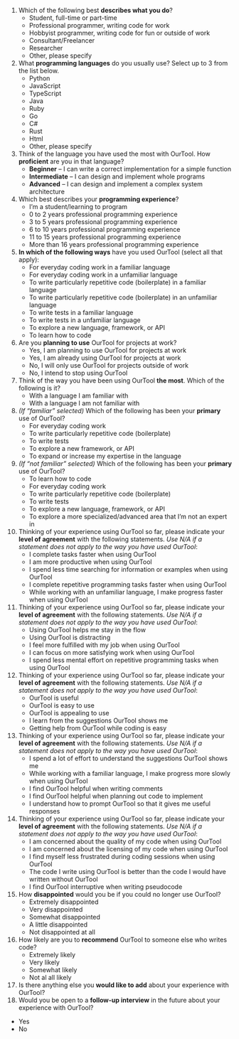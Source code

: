 1. Which of the following best **describes what you do**?
    * Student, full-time or part-time
    * Professional programmer, writing code for work
    * Hobbyist programmer, writing code for fun or outside of work
    * Consultant/Freelancer
    * Researcher
    * Other, please specify
2. What **programming languages** do you usually use? Select up to 3 from the list below.
    * Python
    * JavaScript
    * TypeScript
    * Java
    * Ruby
    * Go
    * C#
    * Rust 
    * Html
    * Other, please specify
3. Think of the language you have used the most with OurTool. How **proficient** are you in that language?
    * **Beginner** – I can write a correct implementation for a simple function
    * **Intermediate** – I can design and implement whole programs
    * **Advanced** – I can design and implement a complex system architecture
4. Which best describes your **programming experience**?
    * I’m a student/learning to program
    * 0 to 2 years professional programming experience
    * 3 to 5 years professional programming experience
    * 6 to 10 years professional programming experience
    * 11 to 15 years professional programming experience
    * More than 16 years professional programming experience
5. **In which of the following ways** have you used OurTool (select all that apply):
    * For everyday coding work in a familiar language
    * For everyday coding work in a unfamiliar language 
    * To write particularly repetitive code (boilerplate) in a familiar language
    * To write particularly repetitive code (boilerplate) in an unfamiliar language
    * To write tests in a familiar language
    * To write tests in a unfamiliar language
    * To explore a new language, framework, or API
    * To learn how to code
6. Are you **planning to use** OurTool for projects at work?
    * Yes, I am planning to use OurTool for projects at work
    * Yes, I am already using OurTool for projects at work
    * No, I will only use OurTool for projects outside of work 
    * No, I intend to stop using OurTool
7. Think of the way you have been using OurTool **the most**. Which of the following is it?
    * With a language I am familiar with
    * With a language I am not familiar with
8. _(If “familiar” selected)_ Which of the following has been your **primary** use of OurTool?
    * For everyday coding work
    * To write particularly repetitive code (boilerplate)
    * To write tests
    * To explore a new framework, or API
    * To expand or increase my expertise in the language
9. _(If “not familiar” selected)_ Which of the following has been your **primary** use of OurTool?
    * To learn how to code
    * For everyday coding work
    * To write particularly repetitive code (boilerplate)
    * To write tests
    * To explore a new language, framework, or API
    * To explore a more specialized/advanced area that I’m not an expert in
10. Thinking of your experience using OurTool so far, please indicate your **level of agreement** with the following statements. _Use N/A if a statement does not apply to the way you have used OurTool_:
    * I complete tasks faster when using OurTool
    * I am more productive when using OurTool
    * I spend less time searching for information or examples when using OurTool
    * I complete repetitive programming tasks faster when using OurTool
    * While working with an unfamiliar language, I make progress faster when using OurTool
11. Thinking of your experience using OurTool so far, please indicate your **level of agreement** with the following statements. _Use N/A if a statement does not apply to the way you have used OurTool_:
    * Using OurTool helps me stay in the flow
    * Using OurTool is distracting
    * I feel more fulfilled with my job when using OurTool
    * I can focus on more satisfying work when using OurTool
    * I spend less mental effort on repetitive programming tasks when using OurTool 
12. Thinking of your experience using OurTool so far, please indicate your **level of agreement** with the following statements. _Use N/A if a statement does not apply to the way you have used OurTool_:
    * OurTool is useful
    * OurTool is easy to use
    * OurTool is appealing to use
    * I learn from the suggestions OurTool shows me
    * Getting help from OurTool while coding is easy
13. Thinking of your experience using OurTool so far, please indicate your **level of agreement** with the following statements. _Use N/A if a statement does not apply to the way you have used OurTool_:
    * I spend a lot of effort to understand the suggestions OurTool shows me
    * While working with a familiar language, I make progress more slowly when using OurTool
    * I find OurTool helpful when writing comments
    * I find OurTool helpful when planning out code to implement
    * I understand how to prompt OurTool so that it gives me useful responses
14. Thinking of your experience using OurTool so far, please indicate your **level of agreement** with the following statements. _Use N/A if a statement does not apply to the way you have used OurTool_:
    * I am concerned about the quality of my code when using OurTool
    * I am concerned about the licensing of my code when using OurTool
    * I find myself less frustrated during coding sessions when using OurTool
    * The code I write using OurTool is better than the code I would have written without OurTool
    * I find OurTool interruptive when writing pseudocode
15. How **disappointed** would you be if you could no longer use OurTool?
    * Extremely disappointed
    * Very disappointed
    * Somewhat disappointed
    * A little disappointed
    * Not disappointed at all
16. How likely are you to **recommend** OurTool to someone else who writes code?
    * Extremely likely
    * Very likely
    * Somewhat likely
    * Not al all likely
17. Is there anything else you **would like to add** about your experience with OurTool?
18. Would you be open to a **follow-up interview** in the future about your experience with OurTool?
* Yes
* No
